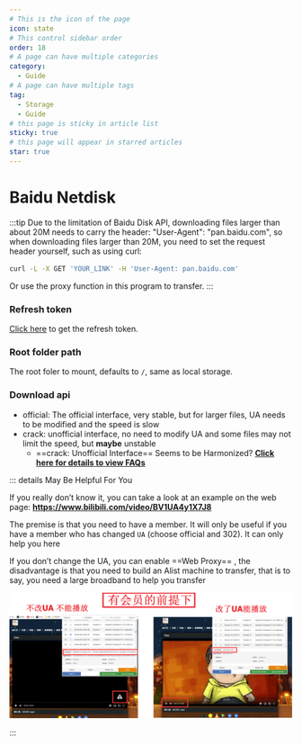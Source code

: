```yaml
---
# This is the icon of the page
icon: state
# This control sidebar order
order: 18
# A page can have multiple categories
category:
  - Guide
# A page can have multiple tags
tag:
  - Storage
  - Guide
# this page is sticky in article list
sticky: true
# this page will appear in starred articles
star: true
---
```


# Baidu Netdisk

:::tip
Due to the limitation of Baidu Disk API, downloading files larger than about 20M needs to carry the header: "User-Agent": "pan.baidu.com", so when downloading files larger than 20M, you need to set the request header yourself, such as using curl:
```bash
curl -L -X GET 'YOUR_LINK' -H 'User-Agent: pan.baidu.com'
```
Or use the proxy function in this program to transfer.
:::

### Refresh token
[Click here](https://openapi.baidu.com/oauth/2.0/authorize?response_type=code&client_id=iYCeC9g08h5vuP9UqvPHKKSVrKFXGa1v&redirect_uri=https://alist.nn.ci/tool/baidu/callback&scope=basic,netdisk&qrcode=1) to get the refresh token.

### Root folder path
The root foler to mount, defaults to `/`, same as local storage.

### Download api
- official: The official interface, very stable, but for larger files, UA needs to be modified and the speed is slow
- crack: unofficial interface, no need to modify UA and some files may not limit the speed, but **maybe** unstable
  - ==crack: Unofficial Interface== Seems to be Harmonized? [**Click here for details to view FAQs**](../../faq/why.md#baidu-cloud-disk-unofficial-download-error-appears-hit-black-userlist-hit-illegal-dlna)




::: details May Be Helpful For You

If you really don’t know it, you can take a look at an example on the web page: **https://www.bilibili.com/video/BV1UA4y1X7J8**

The premise is that you need to have a member. It will only be useful if you have a member who has changed `UA` (choose official and 302). It can only help you here

If you don’t change the UA, you can enable ==Web Proxy== , the disadvantage is that you need to build an Alist machine to transfer, that is to say, you need a large broadband to help you transfer

![alist](/img/drivers/baidu/bdUA.png)

:::